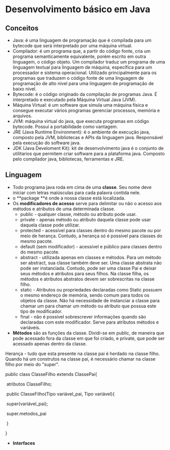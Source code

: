 # Desenvolvimento básico em Java

## Conceitos

* Java: é uma linguagem de programação que é compilada para um bytecode que será interpretado por uma máquina virtual.
* Compilador: é um programa que, a partir do código fonte, cria um programa semanticamente equivalente, porém escrito em outra linguagem, o código objeto. Um compilador traduz um programa de uma linguagem textual para linguagem de máquina, específica para um processador e sistema operacional. Utilizado principalmente para os programas que traduzem o código fonte de uma linguagem de programação de alto nível para uma linguagem de programação de baixo nível.
* Bytecode: é o código originado da compilação de programas Java. É interpretado e executado pela Máquina Virtual Java (JVM).
* Máquina Virtual: é um software que simula uma máquina física e consegue executar vários programas gerenciar processos, memória e arquivos.
* JVM: máquina virtual do java, que executa  programas em código bytecode. Possui a portabilidade como vantagem.
* JRE (Java Runtime Environment): é o ambiente de execução java, composto pela JVM, bibliotecas e APIs da linguagem java. Responsável pela execução do software java.
* JDK (Java Develoment Kit): kit de desenvolvimento java é o conjunto de utilitarios que permitem criar software para a plataforma java. Composto pelo compilador java, bibliotecas, ferramentas e JRE.

## Linguagem

* Todo programa java roda em cima de uma **classe**. Seu nome deve iniciar com letras maiúsculas para cada palavra contida nele.
* o **package **é onde a nossa classe está localizada.
* Os **modificadores de acesso** serve para delimitar ou não o acesso aos métodos e atributos de uma determinada classe.
  * public - qualquer classe, método ou atributo pode usar.
  * private - apenas método ou atributo daquela classe pode usar daquela classe pode utilizar.
  * protected - acessível para classes dentro do mesmo pacote ou por meio de herança. Contudo, a herança só é possível para classes do mesmo pacote. 
  * default (sem modificador) - acessível e público para classes dentro do mesmo pacote.
  * abstract - utilizada apenas em classes e métodos. Para um método ser abstract,  sua classe também deve ser. Uma classe abstrata não pode ser instanciada. Contudo, pode ser uma classe Pai e deixar seus métodos e atributos para seus filhos. Na classe filha, os métodos e atributos abstratos devem ser sobrescritas na classe filho.
  * static -  Atributos ou propriedades declaradas como Static possuem o mesmo endereço de memória, sendo comum para todos os objetos da classe. Não há necessidade de instanciar a classe para chamar um para chamar um método ou atributo que possua este tipo de modificador.
  * final - não é possível sobrescrever informações quando são declaradas com este modificador. Serve para atributos métodos e variáveis.
* **Métodos** são as funções da classe. Dividi-se em public, de maneira que pode acessado fora da classe em que foi criado, e private, que pode ser acessado apenas dentro da classe.

Herança - tudo que esta presente na classe pai é herdado na classe filho. Quando há um construtos na classe pai, é necessário chamar na classe filho por meio do "super".

public class ClasseFilho  extends ClassePai{

​		atributos ClasseFilho;

​		public ClasseFilho(Tipo variável_pai, Tipo variável){

​				super(variável_pai);

​				super.metodos_pai

​		}	

}

- **Interfaces** 
